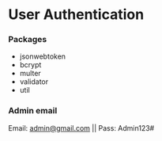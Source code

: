 # User Authentication

### Packages
* jsonwebtoken
* bcrypt
* multer
* validator 
* util

### Admin email 
Email: admin@gmail.com || Pass: Admin123#
